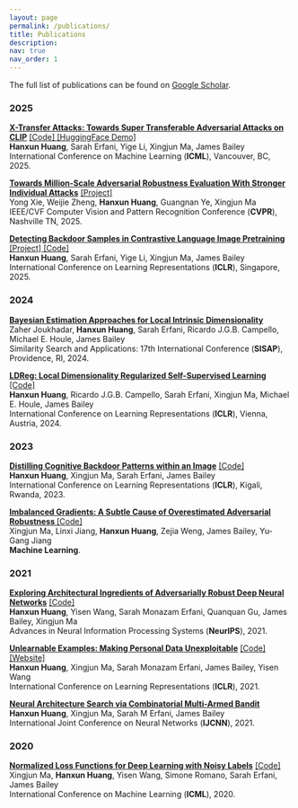 ```yaml
---
layout: page
permalink: /publications/
title: Publications
description: 
nav: true
nav_order: 1
---
```


The full list of publications can be found on <a href="https://scholar.google.com.au/citations?user=8CxZe3IAAAAJ&hl=en" target="_blank">Google Scholar</a>.


### 2025
<a href="https://arxiv.org/pdf/2505.05528.pdf" target="_blank"><b>X-Transfer Attacks: Towards Super Transferable Adversarial Attacks on CLIP</b></a> <a href="https://github.com/HanxunH/XTransferBench" target="_blank"> [Code] </a> <a href="https://huggingface.co/spaces/hanxunh/XTransferBench-UAP-Linf" target="_blank"> [HuggingFace Demo] </a> <br/>
<b>Hanxun Huang</b>, Sarah Erfani, Yige Li, Xingjun Ma, James Bailey<br/>
International Conference on Machine Learning (<b>ICML</b>), Vancouver, BC, 2025.

<a href="https://arxiv.org/pdf/2411.15210.pdf" target="_blank"><b>Towards Million-Scale Adversarial Robustness Evaluation With Stronger
Individual Attacks</b></a> <a href="https://opentai.org/VisionSafety" target="_blank"> [Project] </a><br/>
Yong Xie, Weijie Zheng, <b>Hanxun Huang</b>, Guangnan Ye, Xingjun Ma<br/>
IEEE/CVF Computer Vision and Pattern Recognition Conference (<b>CVPR</b>), Nashville TN, 2025.

<a href="https://arxiv.org/pdf/2502.01385.pdf" target="_blank"><b>Detecting Backdoor Samples in Contrastive Language Image Pretraining</b></a> <a href="https://hanxunh.github.io/Detect-CLIP-Backdoor-Samples/" target="_blank"> [Project] </a> <a href="https://github.com/HanxunH/Detect-CLIP-Backdoor-Samples" target="_blank"> [Code] </a> <br/>
<b>Hanxun Huang</b>, Sarah Erfani, Yige Li, Xingjun Ma, James Bailey<br/>
International Conference on Learning Representations (<b>ICLR</b>), Singapore, 2025.

### 2024
<a href="https://link.springer.com/chapter/10.1007/978-3-031-75823-2_10" target="_blank"><b>Bayesian Estimation Approaches for Local Intrinsic Dimensionality</b></a> <br/>
Zaher Joukhadar, <b>Hanxun Huang</b>, Sarah Erfani, Ricardo J.G.B. Campello, Michael E. Houle, James Bailey <br/>
Similarity Search and Applications: 17th International Conference (<b>SISAP</b>), Providence, RI, 2024.

<a href="https://arxiv.org/pdf/2401.10474.pdf" target="_blank"><b>LDReg: Local Dimensionality Regularized Self-Supervised Learning</b></a> <a href="https://github.com/HanxunH/LDReg" target="_blank"> [Code] </a> <br/>
<b>Hanxun Huang</b>, Ricardo J.G.B. Campello, Sarah Erfani, Xingjun Ma,  Michael E. Houle, James Bailey<br/>
International Conference on Learning Representations (<b>ICLR</b>), Vienna, Austria, 2024.

### 2023

<a href="https://arxiv.org/pdf/2301.10908.pdf" target="_blank"><b>Distilling Cognitive Backdoor Patterns within an Image</b></a> <a href="https://github.com/HanxunH/CognitiveDistillation" target="_blank"> [Code] </a> <br/>
<b>Hanxun Huang</b>, Xingjun Ma, Sarah Erfani, James Bailey<br/>
International Conference on Learning Representations (<b>ICLR</b>), Kigali, Rwanda, 2023.

<a href="https://link.springer.com/article/10.1007/s10994-023-06328-7" target="_blank"><b>Imbalanced Gradients: A Subtle Cause of Overestimated Adversarial Robustness
</b></a> <a href="https://github.com/HanxunH/MDAttack" target="_blank"> [Code] </a> <br/>
Xingjun Ma, Linxi Jiang, <b>Hanxun Huang</b>, Zejia Weng, James Bailey, Yu-Gang Jiang<br/>
<b>Machine Learning</b>.

### 2021

<a href="https://arxiv.org/abs/2110.03825" target="_blank"><b>Exploring Architectural Ingredients of Adversarially Robust Deep Neural Networks</b></a> <a href="https://github.com/HanxunH/RobustWRN" target="_blank"> [Code] </a> <br/>
<b>Hanxun Huang</b>, Yisen Wang, Sarah Monazam Erfani, Quanquan Gu, James Bailey, Xingjun Ma<br/>
Advances in Neural Information Processing Systems (<b>NeurIPS</b>), 2021.

<a href="https://openreview.net/forum?id=iAmZUo0DxC0" target="_blank"><b>Unlearnable Examples: Making Personal Data Unexploitable</b></a> <a href="https://github.com/HanxunH/Unlearnable-Examples" target="_blank"> [Code] </a> <a href="https://hanxunh.github.io/Unlearnable-Examples/" target="_blank"> [Website] </a> <br/>
<b>Hanxun Huang</b>, Xingjun Ma, Sarah Monazam Erfani, James Bailey, Yisen Wang<br/>
International Conference on Learning Representations (<b>ICLR</b>), 2021.

<a href="https://arxiv.org/abs/2101.00336" target="_blank"><b>Neural Architecture Search via Combinatorial Multi-Armed Bandit</b></a> <br/>
<b>Hanxun Huang</b>, Xingjun Ma, Sarah M Erfani, James Bailey<br/>
International Joint Conference on Neural Networks (<b>IJCNN</b>), 2021.

### 2020

<a href="https://arxiv.org/abs/2006.13554" target="_blank"><b>Normalized Loss Functions for Deep Learning with Noisy Labels</b></a> <a href="https://github.com/HanxunH/Active-Passive-Losses" target="_blank"> [Code] </a> <br/>
Xingjun Ma, <b>Hanxun Huang</b>, Yisen Wang, Simone Romano, Sarah Erfani, James Bailey<br/>
International Conference on Machine Learning (<b>ICML</b>), 2020.



